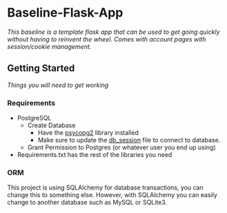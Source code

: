 # Baseline-Flask-App
*This baseline is a template flask app that can be used to get going quickly without having to reinvent the wheel. Comes with account pages with session/cookie management.*

## Getting Started
*Things you will need to get working*

### Requirements

- PostgreSQL
  - Create Database
    - Have the [psycopg2](https://pypi.org/project/psycopg2/) library installed
    - Make sure to update the [db_session](https://github.com/dveleztx/Baseline-Flask-App/blob/master/example_com/data/db_session.py) file to connect to database.
  - Grant Permission to Postgres (or whatever user you end up using)
- Requirements.txt has the rest of the libraries you need

### ORM

This project is using SQLAlchemy for database transactions, you can change this to something else. However, with SQLAlchemy you can easily change to another database such as MySQL or SQLite3.
